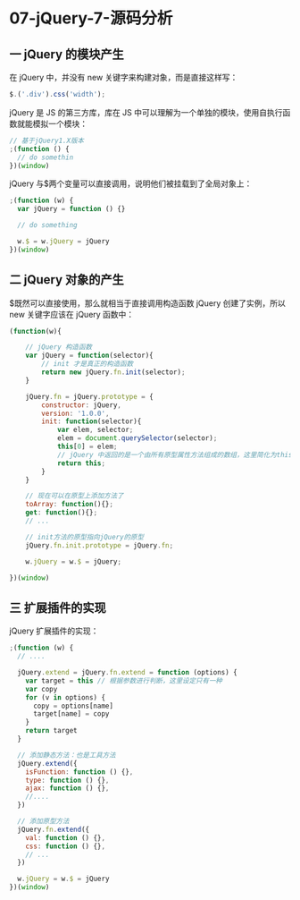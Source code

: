 # 07-jQuery-7-源码分析

## 一 jQuery 的模块产生

在 jQuery 中，并没有 new 关键字来构建对象，而是直接这样写：

```js
$.('.div').css('width');
```

jQuery 是 JS 的第三方库，库在 JS 中可以理解为一个单独的模块，使用自执行函数就能模拟一个模块：

```js
// 基于jQuery1.X版本
;(function () {
  // do somethin
})(window)
```

jQuery 与\$两个变量可以直接调用，说明他们被挂载到了全局对象上：

```js
;(function (w) {
  var jQuery = function () {}

  // do something

  w.$ = w.jQuery = jQuery
})(window)
```

## 二 jQuery 对象的产生

\$既然可以直接使用，那么就相当于直接调用构造函数 jQuery 创建了实例，所以 new 关键字应该在 jQuery 函数中：

```js
(function(w){

    // jQuery 构造函数
    var jQuery = function(selector){
        // init 才是真正的构造函数
        return new jQuery.fn.init(selector);
    }

    jQuery.fn = jQuery.prototype = {
        constructor: jQuery,
        version: '1.0.0',
        init: function(selector){
            var elem, selector;
            elem = document.querySelector(selector);
            this[0] = elem;
            // jQuery 中返回的是一个由所有原型属性方法组成的数组，这里简化为this
            return this;
        }
    }

    // 现在可以在原型上添加方法了
    toArray: function(){};
    get: function(){};
    // ...

    // init方法的原型指向jQuery的原型
    jQuery.fn.init.prototype = jQuery.fn;

    w.jQuery = w.$ = jQuery;

})(window)
```

## 三 扩展插件的实现

jQuery 扩展插件的实现：

```js
;(function (w) {
  // ....

  jQuery.extend = jQuery.fn.extend = function (options) {
    var target = this // 根据参数进行判断，这里设定只有一种
    var copy
    for (v in options) {
      copy = options[name]
      target[name] = copy
    }
    return target
  }

  // 添加静态方法：也是工具方法
  jQuery.extend({
    isFunction: function () {},
    type: function () {},
    ajax: function () {},
    //....
  })

  // 添加原型方法
  jQuery.fn.extend({
    val: function () {},
    css: function () {},
    // ...
  })

  w.jQuery = w.$ = jQuery
})(window)
```

